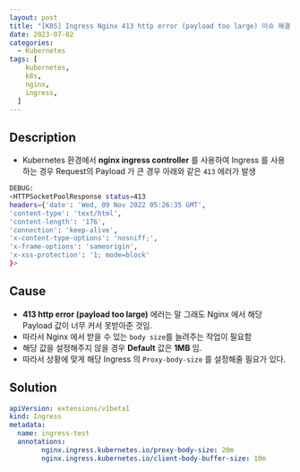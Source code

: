 ```yaml
---
layout: post
title: "[K8S] Ingress Nginx 413 http error (payload too large) 이슈 해결"
date: 2023-07-02
categories:
  - Kubernetes
tags: [
    kubernetes,
    k8s,
    nginx,
    ingress,
  ]
---
```


## Description

- Kubernetes 환경에서 **nginx ingress controller** 를 사용하여 Ingress 를 사용하는 경우 Request의 Payload 가 큰 경우 아래와 같은 `413` 에러가 발생

```bash
DEBUG: 
<HTTPSocketPoolResponse status=413 
headers={'date': 'Wed, 09 Nov 2022 05:26:35 GMT', 
'content-type': 'text/html', 
'content-length': '176', 
'connection': 'keep-alive', 
'x-content-type-options': 'nosniff;', 
'x-frame-options': 'sameorigin', 
'x-xss-protection': '1; mode=block'
}>
```

## Cause

- **413 http error (payload too large)** 에러는 말 그래도 Nginx 에서 해당 Payload 값이 너무 커서 못받아준 것임.
- 따라서 Nginx 에서 받을 수 있는 `body size`를 늘려주는 작업이 필요함
- 해당 값을 설정해주지 않을 경우 **Default** 값은 **1MB** 임.
- 따라서 상황에 맞게 해당 Ingress 의 `Proxy-body-size` 를 설정해줄 필요가 있다.

## Solution

```yaml
apiVersion: extensions/v1beta1
kind: Ingress
metadata:
  name: ingress-test
  annotations:
		nginx.ingress.kubernetes.io/proxy-body-size: 20m
		nginx.ingress.kubernetes.io/client-body-buffer-size: 10m
```